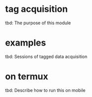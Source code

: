 # tag acquisition

tbd: The purpose of this module

# examples

tbd: Sessions of tagged data acquisition

# on termux

tbd: Describe how to run this on mobile
